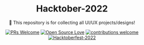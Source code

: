 <div align="center">
<h1> Hacktober-2022 </h1>
🚀 This repository is for collecting all UI/UX projects/designs!

<br/>



[![PRs Welcome](https://img.shields.io/badge/PRs-welcome-brightgreen.svg?style=flat&logo=github)](https://github.com/kaal-coder/HacktoberFest-For-All) 
[![Open Source Love](https://img.shields.io/badge/Open%20Source-%F0%9F%A4%8D-Green)](https://github.com/kaal-coder/HacktoberFest-For-All022)
[![contributions welcome](https://img.shields.io/static/v1.svg?label=Contributions&message=Welcome&color=0059b3)](https://github.com/kaal-coder/HacktoberFest-For-All)
[![Hacktoberfest-2022](https://img.shields.io/static/v1.svg?label=Hacktoberfest-2022&message=accepted&color=red)](https://github.com/kaal-coder/HacktoberFest-For-All)

</div>